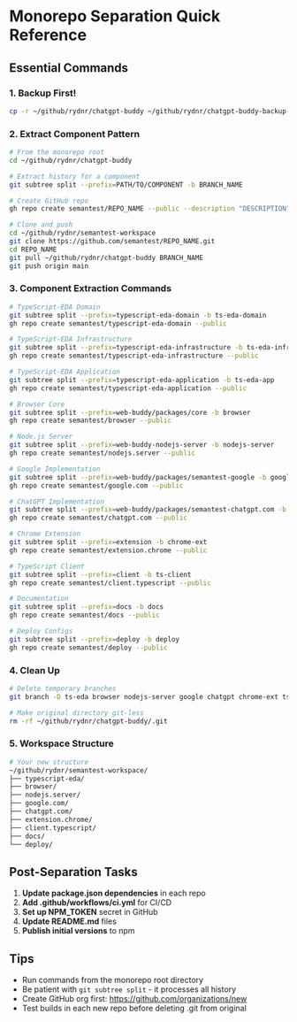 # Monorepo Separation Quick Reference

## Essential Commands

### 1. Backup First!
```bash
cp -r ~/github/rydnr/chatgpt-buddy ~/github/rydnr/chatgpt-buddy-backup-$(date +%Y%m%d)
```

### 2. Extract Component Pattern
```bash
# From the monorepo root
cd ~/github/rydnr/chatgpt-buddy

# Extract history for a component
git subtree split --prefix=PATH/TO/COMPONENT -b BRANCH_NAME

# Create GitHub repo
gh repo create semantest/REPO_NAME --public --description "DESCRIPTION"

# Clone and push
cd ~/github/rydnr/semantest-workspace
git clone https://github.com/semantest/REPO_NAME.git
cd REPO_NAME
git pull ~/github/rydnr/chatgpt-buddy BRANCH_NAME
git push origin main
```

### 3. Component Extraction Commands

```bash
# TypeScript-EDA Domain
git subtree split --prefix=typescript-eda-domain -b ts-eda-domain
gh repo create semantest/typescript-eda-domain --public

# TypeScript-EDA Infrastructure
git subtree split --prefix=typescript-eda-infrastructure -b ts-eda-infra
gh repo create semantest/typescript-eda-infrastructure --public

# TypeScript-EDA Application
git subtree split --prefix=typescript-eda-application -b ts-eda-app
gh repo create semantest/typescript-eda-application --public

# Browser Core
git subtree split --prefix=web-buddy/packages/core -b browser
gh repo create semantest/browser --public

# Node.js Server
git subtree split --prefix=web-buddy-nodejs-server -b nodejs-server
gh repo create semantest/nodejs.server --public

# Google Implementation
git subtree split --prefix=web-buddy/packages/semantest-google -b google
gh repo create semantest/google.com --public

# ChatGPT Implementation  
git subtree split --prefix=web-buddy/packages/semantest-chatgpt.com -b chatgpt
gh repo create semantest/chatgpt.com --public

# Chrome Extension
git subtree split --prefix=extension -b chrome-ext
gh repo create semantest/extension.chrome --public

# TypeScript Client
git subtree split --prefix=client -b ts-client
gh repo create semantest/client.typescript --public

# Documentation
git subtree split --prefix=docs -b docs
gh repo create semantest/docs --public

# Deploy Configs
git subtree split --prefix=deploy -b deploy
gh repo create semantest/deploy --public
```

### 4. Clean Up
```bash
# Delete temporary branches
git branch -D ts-eda browser nodejs-server google chatgpt chrome-ext ts-client docs deploy

# Make original directory git-less
rm -rf ~/github/rydnr/chatgpt-buddy/.git
```

### 5. Workspace Structure
```bash
# Your new structure
~/github/rydnr/semantest-workspace/
├── typescript-eda/
├── browser/
├── nodejs.server/
├── google.com/
├── chatgpt.com/
├── extension.chrome/
├── client.typescript/
├── docs/
└── deploy/
```

## Post-Separation Tasks

1. **Update package.json dependencies** in each repo
2. **Add .github/workflows/ci.yml** for CI/CD
3. **Set up NPM_TOKEN** secret in GitHub
4. **Update README.md** files
5. **Publish initial versions** to npm

## Tips

- Run commands from the monorepo root directory
- Be patient with `git subtree split` - it processes all history
- Create GitHub org first: https://github.com/organizations/new
- Test builds in each new repo before deleting .git from original